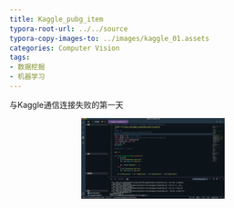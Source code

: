 ```yaml
---
title: Kaggle_pubg_item
typora-root-url: ../../source
typora-copy-images-to: ../images/kaggle_01.assets
categories: Computer Vision
tags:
- 数据挖掘
- 机器学习
---
```


 与Kaggle通信连接失败的第一天

 <center><img src="/images/kaggle_01.assets/image-20200106154414116.png" alt="50%" width="50%" style="zoom:50%;" /></center>